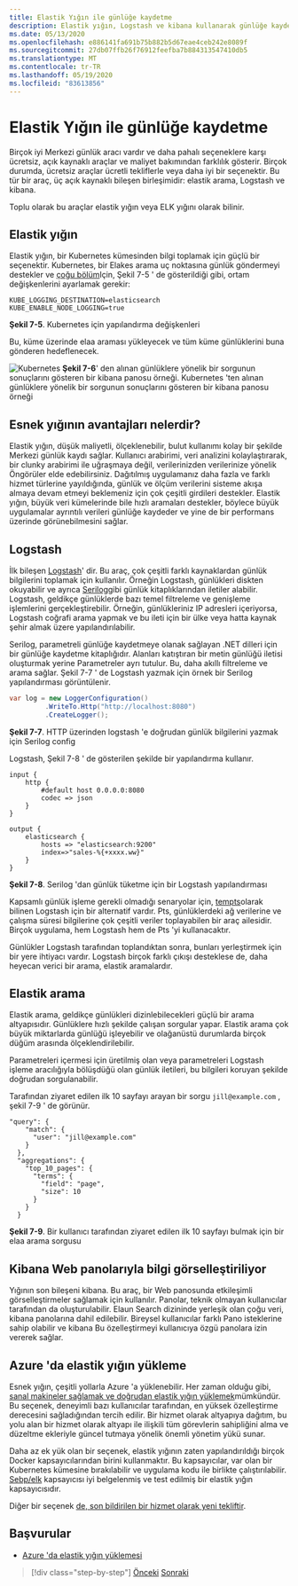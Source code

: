 ```yaml
---
title: Elastik Yığın ile günlüğe kaydetme
description: Elastik yığın, Logstash ve kibana kullanarak günlüğe kaydetme
ms.date: 05/13/2020
ms.openlocfilehash: e886141fa691b75b882b5d67eae4ceb242e8089f
ms.sourcegitcommit: 27db07ffb26f76912feefba7b884313547410db5
ms.translationtype: MT
ms.contentlocale: tr-TR
ms.lasthandoff: 05/19/2020
ms.locfileid: "83613856"
---
```

# <a name="logging-with-elastic-stack"></a>Elastik Yığın ile günlüğe kaydetme

Birçok iyi Merkezi günlük aracı vardır ve daha pahalı seçeneklere karşı ücretsiz, açık kaynaklı araçlar ve maliyet bakımından farklılık gösterir. Birçok durumda, ücretsiz araçlar ücretli tekliflerle veya daha iyi bir seçenektir. Bu tür bir araç, üç açık kaynaklı bileşen birleşimidir: elastik arama, Logstash ve kibana.

Toplu olarak bu araçlar elastik yığın veya ELK yığını olarak bilinir.

## <a name="elastic-stack"></a>Elastik yığın

Elastik yığın, bir Kubernetes kümesinden bilgi toplamak için güçlü bir seçenektir. Kubernetes, bir Elakes arama uç noktasına günlük göndermeyi destekler ve [çoğu bölüm](https://kubernetes.io/docs/tasks/debug-application-cluster/logging-elasticsearch-kibana/)Için, Şekil 7-5 ' de gösterildiği gibi, ortam değişkenlerini ayarlamak gerekir:

```kubernetes
KUBE_LOGGING_DESTINATION=elasticsearch
KUBE_ENABLE_NODE_LOGGING=true
```

**Şekil 7-5**. Kubernetes için yapılandırma değişkenleri

Bu, küme üzerinde elaa araması yükleyecek ve tüm küme günlüklerini buna gönderen hedeflenecek.

![Kubernetes ](./media/kibana-dashboard.png)
 **Şekil 7-6**' den alınan günlüklere yönelik bir sorgunun sonuçlarını gösteren bir kibana panosu örneği. Kubernetes 'ten alınan günlüklere yönelik bir sorgunun sonuçlarını gösteren bir kibana panosu örneği

## <a name="what-are-the-advantages-of-elastic-stack"></a>Esnek yığının avantajları nelerdir?

Elastik yığın, düşük maliyetli, ölçeklenebilir, bulut kullanımı kolay bir şekilde Merkezi günlük kaydı sağlar. Kullanıcı arabirimi, veri analizini kolaylaştırarak, bir clunky arabirimi ile uğraşmaya değil, verilerinizden verilerinize yönelik Öngörüler elde edebilirsiniz. Dağıtılmış uygulamanız daha fazla ve farklı hizmet türlerine yayıldığında, günlük ve ölçüm verilerini sisteme akışa almaya devam etmeyi beklemeniz için çok çeşitli girdileri destekler. Elastik yığın, büyük veri kümelerinde bile hızlı aramaları destekler, böylece büyük uygulamalar ayrıntılı verileri günlüğe kaydeder ve yine de bir performans üzerinde görünebilmesini sağlar.

## <a name="logstash"></a>Logstash

İlk bileşen [Logstash](https://www.elastic.co/products/logstash)' dir. Bu araç, çok çeşitli farklı kaynaklardan günlük bilgilerini toplamak için kullanılır. Örneğin Logstash, günlükleri diskten okuyabilir ve ayrıca [Serilog](https://serilog.net/)gibi günlük kitaplıklarından iletiler alabilir. Logstash, geldikçe günlüklerde bazı temel filtreleme ve genişleme işlemlerini gerçekleştirebilir. Örneğin, günlükleriniz IP adresleri içeriyorsa, Logstash coğrafi arama yapmak ve bu ileti için bir ülke veya hatta kaynak şehir almak üzere yapılandırılabilir.

Serilog, parametreli günlüğe kaydetmeye olanak sağlayan .NET dilleri için bir günlüğe kaydetme kitaplığıdır. Alanları katıştıran bir metin günlüğü iletisi oluşturmak yerine Parametreler ayrı tutulur. Bu, daha akıllı filtreleme ve arama sağlar. Şekil 7-7 ' de Logstash yazmak için örnek bir Serilog yapılandırması görüntülenir.

```csharp
var log = new LoggerConfiguration()
         .WriteTo.Http("http://localhost:8080")
         .CreateLogger();
```

**Şekil 7-7**. HTTP üzerinden logstash 'e doğrudan günlük bilgilerini yazmak için Serilog config

Logstash, Şekil 7-8 ' de gösterilen şekilde bir yapılandırma kullanır.

```
input {
    http {
        #default host 0.0.0.0:8080
        codec => json
    }
}

output {
    elasticsearch {
        hosts => "elasticsearch:9200"
        index=>"sales-%{+xxxx.ww}"
    }
}
```

**Şekil 7-8**. Serilog 'dan günlük tüketme için bir Logstash yapılandırması

Kapsamlı günlük işleme gerekli olmadığı senaryolar için, [tempts](https://www.elastic.co/products/beats)olarak bilinen Logstash için bir alternatif vardır. Pts, günlüklerdeki ağ verilerine ve çalışma süresi bilgilerine çok çeşitli veriler toplayabilen bir araç ailesidir. Birçok uygulama, hem Logstash hem de Pts 'yi kullanacaktır.

Günlükler Logstash tarafından toplandıktan sonra, bunları yerleştirmek için bir yere ihtiyacı vardır. Logstash birçok farklı çıkışı desteklese de, daha heyecan verici bir arama, elastik aramalardır.

## <a name="elastic-search"></a>Elastik arama

Elastik arama, geldikçe günlükleri dizinlebilecekleri güçlü bir arama altyapısıdır. Günlüklere hızlı şekilde çalışan sorgular yapar. Elastik arama çok büyük miktarlarda günlüğü işleyebilir ve olağanüstü durumlarda birçok düğüm arasında ölçeklendirilebilir.

Parametreleri içermesi için üretilmiş olan veya parametreleri Logstash işleme aracılığıyla bölüşdüğü olan günlük iletileri, bu bilgileri koruyan şekilde doğrudan sorgulanabilir.

Tarafından ziyaret edilen ilk 10 sayfayı arayan bir sorgu `jill@example.com` , şekil 7-9 ' de görünür.

```
"query": {
    "match": {
      "user": "jill@example.com"
    }
  },
  "aggregations": {
    "top_10_pages": {
      "terms": {
        "field": "page",
        "size": 10
      }
    }
  }
```

**Şekil 7-9**. Bir kullanıcı tarafından ziyaret edilen ilk 10 sayfayı bulmak için bir elaa arama sorgusu

## <a name="visualizing-information-with-kibana-web-dashboards"></a>Kibana Web panolarıyla bilgi görselleştiriliyor

Yığının son bileşeni kibana. Bu araç, bir Web panosunda etkileşimli görselleştirmeler sağlamak için kullanılır. Panolar, teknik olmayan kullanıcılar tarafından da oluşturulabilir. Elaun Search dizininde yerleşik olan çoğu veri, kibana panolarına dahil edilebilir. Bireysel kullanıcılar farklı Pano isteklerine sahip olabilir ve kibana Bu özelleştirmeyi kullanıcıya özgü panolara izin vererek sağlar.

## <a name="installing-elastic-stack-on-azure"></a>Azure 'da elastik yığın yükleme

Esnek yığın, çeşitli yollarla Azure 'a yüklenebilir. Her zaman olduğu gibi, [sanal makineler sağlamak ve doğrudan elastik yığın yüklemek](https://docs.microsoft.com/azure/virtual-machines/linux/tutorial-elasticsearch)mümkündür. Bu seçenek, deneyimli bazı kullanıcılar tarafından, en yüksek özelleştirme derecesini sağladığından tercih edilir. Bir hizmet olarak altyapıya dağıtım, bu yolu alan bir hizmet olarak altyapı ile ilişkili tüm görevlerin sahipliğini alma ve düzeltme ekleriyle güncel tutmaya yönelik önemli yönetim yükü sunar.

Daha az ek yük olan bir seçenek, elastik yığının zaten yapılandırıldığı birçok Docker kapsayıcılarından birini kullanmaktır. Bu kapsayıcılar, var olan bir Kubernetes kümesine bırakılabilir ve uygulama kodu ile birlikte çalıştırılabilir. [Sebp/elk](https://elk-docker.readthedocs.io/) kapsayıcısı iyi belgelenmiş ve test edilmiş bir elastik yığın kapsayıcısıdır.

Diğer bir seçenek [de, son bildirilen bir hizmet olarak yeni tekliftir](https://devops.com/logz-io-unveils-azure-open-source-elk-monitoring-solution/).

## <a name="references"></a>Başvurular

- [Azure 'da elastik yığın yüklemesi](https://docs.microsoft.com/azure/virtual-machines/linux/tutorial-elasticsearch)

>[!div class="step-by-step"]
>[Önceki](observability-patterns.md) 
> [Sonraki](monitoring-azure-kubernetes.md)

